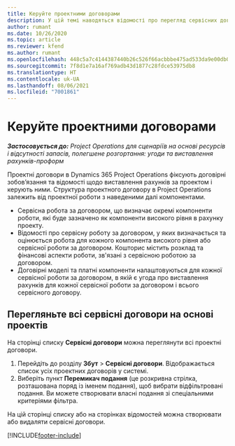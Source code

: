 ```yaml
---
title: Керуйте проектними договорами
description: У цій темі наводяться відомості про перегляд сервісних договорів на основі проекту.
author: rumant
ms.date: 10/26/2020
ms.topic: article
ms.reviewer: kfend
ms.author: rumant
ms.openlocfilehash: 448c5a7c4144387440b26c526f66acbbbe475ad533da9e00db0eb5d5e86be9e8
ms.sourcegitcommit: 7f8d1e7a16af769adb43d1877c28fdce53975db8
ms.translationtype: HT
ms.contentlocale: uk-UA
ms.lasthandoff: 08/06/2021
ms.locfileid: "7001861"
---
```

# <a name="manage-project-contracts"></a>Керуйте проектними договорами

_**Застосовується до:** Project Operations для сценаріїв на основі ресурсів і відсутності запасів, полегшене розгортання: угоди та виставлення рахунків-проформ_

Проектні договори в Dynamics 365 Project Operations фіксують договірні зобов’язання та відомості щодо виставлення рахунків за проектом і керують ними. Структура проектного договору в Project Operations залежить від проектної роботи з наведеними далі компонентами.

- Сервісна робота за договором, що визначає окремі компоненти роботи, які буде зазначено як компоненти високого рівня в рахунку проекту.
- Відомості про сервісну роботу за договором, у яких визначається та оцінюється робота для кожного компонента високого рівня або сервісної роботи за договором. Кошторис містить розклад та фінансові аспекти роботи, зв'язані з сервісною роботою за договором.
- Договірні моделі та платні компоненти налаштовуються для кожної сервісної роботи за договором, в якій є угода про виставлення рахунків для кожної сервісної роботи за договором і всього сервісного договору.

## <a name="view-all-project-based-contracts"></a>Перегляньте всі сервісні договори на основі проектів

На сторінці списку **Сервісні договори** можна переглянути всі проектні договори. 

1. Перейдіть до розділу **Збут** > **Сервісні договори**. Відображається список усіх проектних договорів у системі. 
2. Виберіть пункт **Перемикач подання** (це розкривна стрілка, розташована поряд із іменем подання), щоб вибрати відфільтровані подання. Ви можете створювати власні подання зі спеціальними критеріями фільтра.

На цій сторінці списку або на сторінках відомостей можна створювати або видаляти сервісні договори.


[!INCLUDE[footer-include](../../includes/footer-banner.md)]